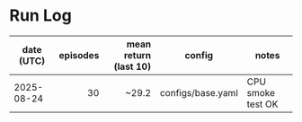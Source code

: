 # Run Log
| date (UTC) | episodes | mean return (last 10) | config | notes |
|---|---:|---:|---|---|
| 2025-08-24 | 30 | ~29.2 | configs/base.yaml | CPU smoke test OK |
